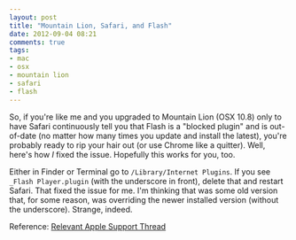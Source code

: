 ```yaml
---
layout: post
title: "Mountain Lion, Safari, and Flash"
date: 2012-09-04 08:21
comments: true
tags: 
- mac
- osx
- mountain lion
- safari
- flash
---
```

So, if you're like me and you upgraded to Mountain Lion (OSX 10.8) only to have Safari continuously tell you that Flash is a "blocked plugin" and is out-of-date (no matter how many times you update and install the latest), you're probably ready to rip your hair out (or use Chrome like a quitter). Well, here's how *I* fixed the issue. Hopefully this works for you, too.
<!--more-->
Either in Finder or Terminal go to `/Library/Internet Plugins`. If you see `_Flash Player.plugin` (with the underscore in front), delete that and restart Safari. That fixed the issue for me. I'm thinking that was some old version that, for some reason, was overriding the newer installed version (without the underscore). Strange, indeed.

Reference: [Relevant Apple Support Thread](https://discussions.apple.com/thread/4251341?start=0&tstart=0)

